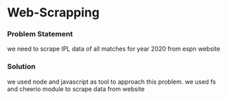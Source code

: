# Web-Scrapping
<h3>Problem Statement</h3>
  we need to scrape IPL data of all matches for year 2020 from espn website
 
<h3>Solution</h3>
  we used node and javascript as tool to approach this problem. we used fs and cheerio module to scrape data from website
